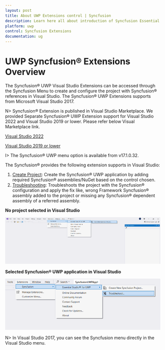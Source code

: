 ```yaml
---
layout: post
title: About UWP Extensions control | Syncfusion
description: Learn here all about introduction of Syncfusion Essential Studio® UWP Extensions control, its elements and more.
platform: uwp
control: Syncfusion Extensions
documentation: ug
---
```


# UWP Syncfusion® Extensions Overview
 
The Syncfusion® UWP Visual Studio Extensions can be accessed through the Syncfusion Menu to create and configure the project with Syncfusion® references in Visual Studio. The Syncfusion® UWP Extensions supports from Microsoft Visual Studio 2017.

N> Syncfusion® Extension is published in Visual Studio Marketplace. We provided Separate Syncfusion® UWP Extension support for Visual Studio 2022 and Visual Studio 2019 or lower. Please refer below Visual Marketplace link.

[Visual Studio 2022](https://marketplace.visualstudio.com/items?itemName=SyncfusionInc.UWPVSExtensions)

[Visual Studio 2019 or lower](https://marketplace.visualstudio.com/items?itemName=SyncfusionInc.UWP-Extensions)


I> The Syncfusion® UWP menu option is available from v17.1.0.32.

The Syncfusion® provides the following extension supports in Visual Studio:

1.	[Create Project](https://help.syncfusion.com/uwp/Visual-Studio-Integration/Visual-Studio-Extensions/Create-Project): Create the Syncfusion® UWP application by adding required Syncfusion® assemblies/NuGet based on the control chosen.
2.	[Troubleshooting](https://help.syncfusion.com/uwp/Visual-Studio-Integration/Visual-Studio-Extensions/Troubleshooting): Troubleshoots the project with the Syncfusion® configuration and apply the fix like, wrong Framework Syncfusion® assembly added to the project or missing any Syncfusion® dependent assembly of a referred assembly.

**No project selected in Visual Studio**

![Syncfusion Menu when No project selected in Visual Studio](Overview-images/Syncfusion_Menu_OverView1.png)

**Selected Syncfusion® UWP application in Visual Studio**

![Syncfusion Menu when Selected Syncfusion UWP application in Visual Studio](Overview-images/Syncfusion_Menu_OverView2.png)

N> In Visual Studio 2017, you can see the Syncfusion menu directly in the Visual Studio menu.


